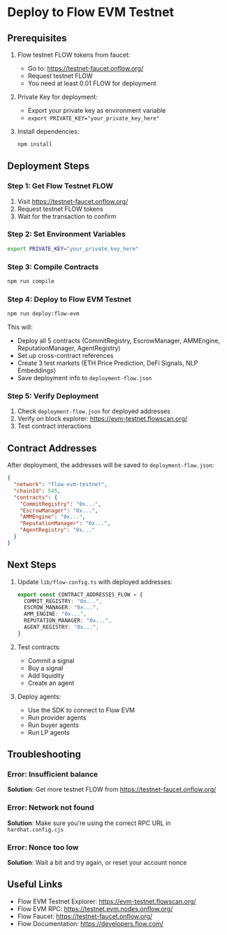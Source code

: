 # Deploy to Flow EVM Testnet

## Prerequisites

1. Flow testnet FLOW tokens from faucet:
   - Go to: https://testnet-faucet.onflow.org/
   - Request testnet FLOW
   - You need at least 0.01 FLOW for deployment

2. Private Key for deployment:
   - Export your private key as environment variable
   - `export PRIVATE_KEY="your_private_key_here"`

3. Install dependencies:
   ```bash
   npm install
   ```

## Deployment Steps

### Step 1: Get Flow Testnet FLOW

1. Visit https://testnet-faucet.onflow.org/
2. Request testnet FLOW tokens
3. Wait for the transaction to confirm

### Step 2: Set Environment Variables

```bash
export PRIVATE_KEY="your_private_key_here"
```

### Step 3: Compile Contracts

```bash
npm run compile
```

### Step 4: Deploy to Flow EVM Testnet

```bash
npm run deploy:flow-evm
```

This will:
- Deploy all 5 contracts (CommitRegistry, EscrowManager, AMMEngine, ReputationManager, AgentRegistry)
- Set up cross-contract references
- Create 3 test markets (ETH Price Prediction, DeFi Signals, NLP Embeddings)
- Save deployment info to `deployment-flow.json`

### Step 5: Verify Deployment

1. Check `deployment-flow.json` for deployed addresses
2. Verify on block explorer: https://evm-testnet.flowscan.org/
3. Test contract interactions

## Contract Addresses

After deployment, the addresses will be saved to `deployment-flow.json`:

```json
{
  "network": "flow-evm-testnet",
  "chainId": 545,
  "contracts": {
    "CommitRegistry": "0x...",
    "EscrowManager": "0x...",
    "AMMEngine": "0x...",
    "ReputationManager": "0x...",
    "AgentRegistry": "0x..."
  }
}
```

## Next Steps

1. Update `lib/flow-config.ts` with deployed addresses:
   ```typescript
   export const CONTRACT_ADDRESSES_FLOW = {
     COMMIT_REGISTRY: "0x...",
     ESCROW_MANAGER: "0x...",
     AMM_ENGINE: "0x...",
     REPUTATION_MANAGER: "0x...",
     AGENT_REGISTRY: "0x...",
   }
   ```

2. Test contracts:
   - Commit a signal
   - Buy a signal
   - Add liquidity
   - Create an agent

3. Deploy agents:
   - Use the SDK to connect to Flow EVM
   - Run provider agents
   - Run buyer agents
   - Run LP agents

## Troubleshooting

### Error: Insufficient balance

**Solution**: Get more testnet FLOW from https://testnet-faucet.onflow.org/

### Error: Network not found

**Solution**: Make sure you're using the correct RPC URL in `hardhat.config.cjs`

### Error: Nonce too low

**Solution**: Wait a bit and try again, or reset your account nonce

## Useful Links

- Flow EVM Testnet Explorer: https://evm-testnet.flowscan.org/
- Flow EVM RPC: https://testnet.evm.nodes.onflow.org/
- Flow Faucet: https://testnet-faucet.onflow.org/
- Flow Documentation: https://developers.flow.com/

